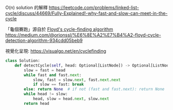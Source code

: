 
O(n) solution 的解釋
https://leetcode.com/problems/linked-list-cycle/discuss/44669/Fully-Explained!-why-fast-and-slow-can-meet-in-the-cycle

「龜個賽跑」源自於 [Floyd's cycle-finding algorithm](https://en.wikipedia.org/wiki/Cycle_detection#Floyd's_tortoise_and_hare)
https://medium.com/@orionssl/%E6%8E%A2%E7%B4%A2-floyd-cycle-detection-algorithm-934cdd05beb9

視覺化呈現: https://visualgo.net/en/cyclefinding

```python
class Solution:
    def detectCycle(self, head: Optional[ListNode]) -> Optional[ListNode]:
        slow = fast = head
        while fast and fast.next:
            slow, fast = slow.next, fast.next.next
            if slow == fast: break
        else: return None  # if not (fast and fast.next): return None
        while head != slow:
            head, slow = head.next, slow.next
        return head
```
